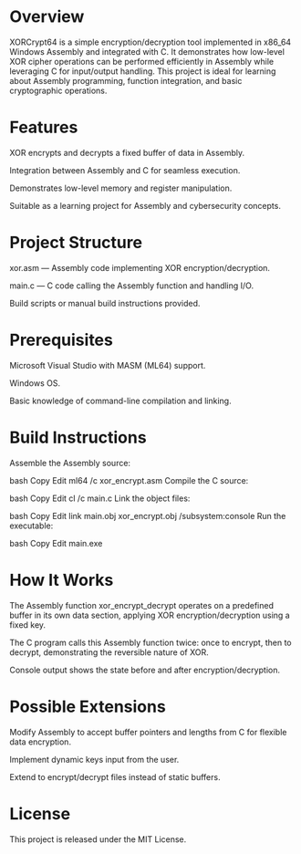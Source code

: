 # Overview
XORCrypt64 is a simple encryption/decryption tool implemented in x86_64 Windows Assembly and integrated with C. It demonstrates how low-level XOR cipher operations can be performed efficiently in Assembly while leveraging C for input/output handling. This project is ideal for learning about Assembly programming, function integration, and basic cryptographic operations.

# Features
XOR encrypts and decrypts a fixed buffer of data in Assembly.

Integration between Assembly and C for seamless execution.

Demonstrates low-level memory and register manipulation.

Suitable as a learning project for Assembly and cybersecurity concepts.

# Project Structure
xor.asm — Assembly code implementing XOR encryption/decryption.

main.c — C code calling the Assembly function and handling I/O.

Build scripts or manual build instructions provided.

# Prerequisites
Microsoft Visual Studio with MASM (ML64) support.

Windows OS.

Basic knowledge of command-line compilation and linking.

# Build Instructions
Assemble the Assembly source:

bash
Copy
Edit
ml64 /c xor_encrypt.asm
Compile the C source:

bash
Copy
Edit
cl /c main.c
Link the object files:

bash
Copy
Edit
link main.obj xor_encrypt.obj /subsystem:console
Run the executable:

bash
Copy
Edit
main.exe
# How It Works
The Assembly function xor_encrypt_decrypt operates on a predefined buffer in its own data section, applying XOR encryption/decryption using a fixed key.

The C program calls this Assembly function twice: once to encrypt, then to decrypt, demonstrating the reversible nature of XOR.

Console output shows the state before and after encryption/decryption.

# Possible Extensions
Modify Assembly to accept buffer pointers and lengths from C for flexible data encryption.

Implement dynamic keys input from the user.

Extend to encrypt/decrypt files instead of static buffers.

# License
This project is released under the MIT License.

